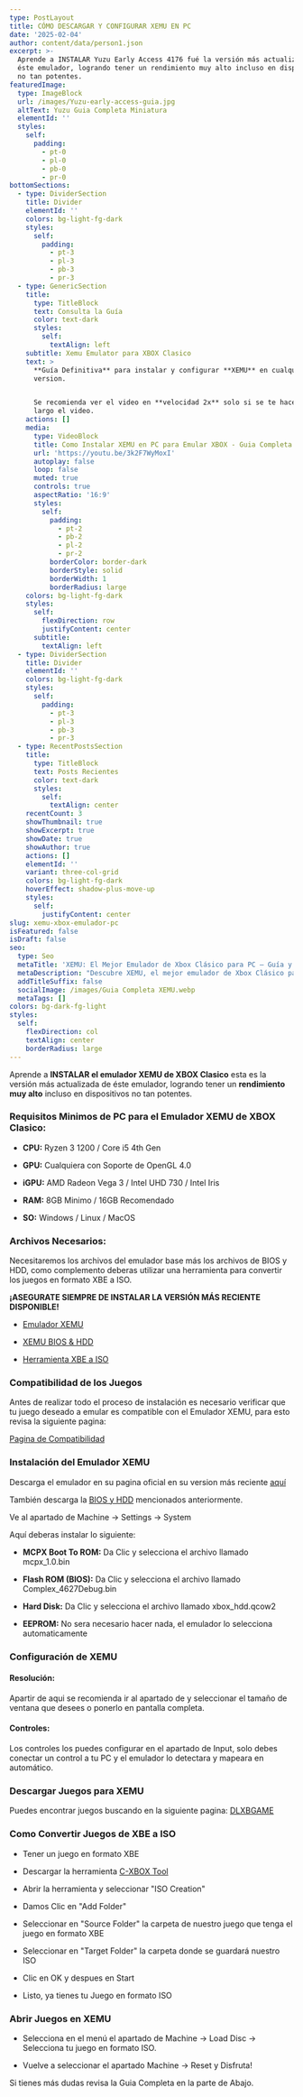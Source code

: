 ```yaml
---
type: PostLayout
title: CÓMO DESCARGAR Y CONFIGURAR XEMU EN PC
date: '2025-02-04'
author: content/data/person1.json
excerpt: >-
  Aprende a INSTALAR Yuzu Early Access 4176 fué la versión más actualizada de
  éste emulador, logrando tener un rendimiento muy alto incluso en dispositivos
  no tan potentes.
featuredImage:
  type: ImageBlock
  url: /images/Yuzu-early-access-guia.jpg
  altText: Yuzu Guia Completa Miniatura
  elementId: ''
  styles:
    self:
      padding:
        - pt-0
        - pl-0
        - pb-0
        - pr-0
bottomSections:
  - type: DividerSection
    title: Divider
    elementId: ''
    colors: bg-light-fg-dark
    styles:
      self:
        padding:
          - pt-3
          - pl-3
          - pb-3
          - pr-3
  - type: GenericSection
    title:
      type: TitleBlock
      text: Consulta la Guía
      color: text-dark
      styles:
        self:
          textAlign: left
    subtitle: Xemu Emulator para XBOX Clasico
    text: >
      **Guía Definitiva** para instalar y configurar **XEMU** en cualquier
      version.


      Se recomienda ver el video en **velocidad 2x** solo si se te hace muy
      largo el video.
    actions: []
    media:
      type: VideoBlock
      title: Como Instalar XEMU en PC para Emular XBOX - Guia Completa
      url: 'https://youtu.be/3k2F7WyMoxI'
      autoplay: false
      loop: false
      muted: true
      controls: true
      aspectRatio: '16:9'
      styles:
        self:
          padding:
            - pt-2
            - pb-2
            - pl-2
            - pr-2
          borderColor: border-dark
          borderStyle: solid
          borderWidth: 1
          borderRadius: large
    colors: bg-light-fg-dark
    styles:
      self:
        flexDirection: row
        justifyContent: center
      subtitle:
        textAlign: left
  - type: DividerSection
    title: Divider
    elementId: ''
    colors: bg-light-fg-dark
    styles:
      self:
        padding:
          - pt-3
          - pl-3
          - pb-3
          - pr-3
  - type: RecentPostsSection
    title:
      type: TitleBlock
      text: Posts Recientes
      color: text-dark
      styles:
        self:
          textAlign: center
    recentCount: 3
    showThumbnail: true
    showExcerpt: true
    showDate: true
    showAuthor: true
    actions: []
    elementId: ''
    variant: three-col-grid
    colors: bg-light-fg-dark
    hoverEffect: shadow-plus-move-up
    styles:
      self:
        justifyContent: center
slug: xemu-xbox-emulador-pc
isFeatured: false
isDraft: false
seo:
  type: Seo
  metaTitle: 'XEMU: El Mejor Emulador de Xbox Clásico para PC – Guía y Configuración'
  metaDescription: "Descubre XEMU, el mejor emulador de Xbox Clásico para PC. Aprende cómo instalarlo, configurarlo y jugar tus títulos favoritos con la mejor compatibilidad y rendimiento. \U0001F579️ ¡Revive la era dorada de Xbox en tu computadora!"
  addTitleSuffix: false
  socialImage: /images/Guia Completa XEMU.webp
  metaTags: []
colors: bg-dark-fg-light
styles:
  self:
    flexDirection: col
    textAlign: center
    borderRadius: large
---
```

Aprende a **INSTALAR el emulador XEMU de XBOX Clasico** esta es la versión más actualizada de éste emulador, logrando tener un **rendimiento** **muy alto** incluso en dispositivos no tan potentes.

### Requisitos Minimos de PC para el Emulador XEMU de XBOX Clasico:

*   **CPU:** Ryzen 3 1200 / Core i5 4th Gen

*   **GPU:** Cualquiera con Soporte de OpenGL 4.0

*   **iGPU:** AMD Radeon Vega 3 / Intel UHD 730 / Intel Iris

*   **RAM:** 8GB Minimo / 16GB Recomendado

*   **SO:** Windows / Linux / MacOS

### Archivos Necesarios:

Necesitaremos los archivos del emulador base más los archivos de BIOS y HDD, como complemento deberas utilizar una herramienta para convertir los juegos en formato XBE a ISO.

**¡ASEGURATE SIEMPRE DE INSTALAR LA VERSIÓN MÁS RECIENTE DISPONIBLE!**

*   [Emulador XEMU](https://xemu.app/)

*   [XEMU BIOS & HDD](https://bit.ly/3AM3NMX)

*   [Herramienta XBE a ISO](https://bit.ly/48XdSTM)



### Compatibilidad de los Juegos

Antes de realizar todo el proceso de instalación es necesario verificar que tu juego deseado a emular es compatible con el Emulador XEMU, para esto revisa la siguiente pagina:

[Pagina de Compatibilidad](https://xemu.app/#compatibility)



### Instalación del Emulador XEMU

Descarga el emulador en su pagina oficial en su version más reciente [aquí](https://xemu.app/)

También descarga la [BIOS y HDD](https://bit.ly/3AM3NMX) mencionados anteriormente.

Ve al apartado de Machine -> Settings -> System

Aquí deberas instalar lo siguiente:

*   **MCPX Boot To ROM:** Da Clic y selecciona el archivo llamado mcpx\_1.0.bin

*   **Flash ROM (BIOS):** Da Clic y selecciona el archivo llamado Complex\_4627Debug.bin

*   **Hard Disk:** Da Clic y selecciona el archivo llamado xbox\_hdd.qcow2

*   **EEPROM:** No sera necesario hacer nada, el emulador lo selecciona automaticamente



### Configuración de XEMU

#### Resolución:

Apartir de aqui se recomienda ir al apartado de y seleccionar el tamaño de ventana que desees o ponerlo en pantalla completa.



#### Controles:

Los controles los puedes configurar en el apartado de Input, solo debes conectar un control a tu PC y el emulador lo detectara y mapeara en automático.



### Descargar Juegos para XEMU

Puedes encontrar juegos buscando en la siguiente pagina: [DLXBGAME](https://dlxbgame.com/category/classic/)



### Como Convertir Juegos de XBE a ISO

*   Tener un juego en formato XBE

*   Descargar la herramienta [C-XBOX Tool](https://bit.ly/48XdSTM)

*   Abrir la herramienta y seleccionar "ISO Creation"

*   Damos Clic en "Add Folder"

*   Seleccionar en "Source Folder" la carpeta de nuestro juego que tenga el juego en formato XBE

*   Seleccionar en "Target Folder" la carpeta donde se guardará nuestro ISO

*   Clic en OK y despues en Start

*   Listo, ya tienes tu Juego en formato ISO



### Abrir Juegos en XEMU

*   Selecciona en el menú el apartado de Machine -> Load Disc -> Selecciona tu juego en formato ISO.

*   Vuelve a seleccionar el apartado Machine -> Reset y Disfruta!



Si tienes más dudas revisa la Guia Completa en la parte de Abajo.

